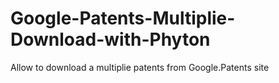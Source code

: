 # Google-Patents-Multiplie-Download-with-Phyton
Allow to download a multiplie patents from Google.Patents site
